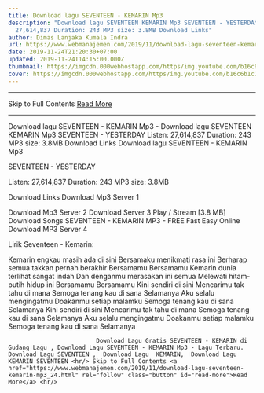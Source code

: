 ```yaml
---
title: Download lagu SEVENTEEN - KEMARIN Mp3
description: "Download lagu SEVENTEEN KEMARIN Mp3 SEVENTEEN - YESTERDAY Listen:
  27,614,837 Duration: 243 MP3 size: 3.8MB Download Links"
author: Dimas Lanjaka Kumala Indra
url: https://www.webmanajemen.com/2019/11/download-lagu-seventeen-kemarin-mp3_24.html
date: 2019-11-24T21:20:30+07:00
updated: 2019-11-24T14:15:00.000Z
thumbnail: https://imgcdn.000webhostapp.com/https/img.youtube.com/b16c6b1c17f22233f4b624004b5282e3.jpeg
cover: https://imgcdn.000webhostapp.com/https/img.youtube.com/b16c6b1c17f22233f4b624004b5282e3.jpeg
---
```


<hr/> Skip to Full Contents <a href="https://www.webmanajemen.com/2019/11/download-lagu-seventeen-kemarin-mp3_24.html" rel="follow" class="button" id="read-more">Read More</a> <hr/> Download lagu SEVENTEEN - KEMARIN Mp3 - Download lagu SEVENTEEN KEMARIN Mp3 SEVENTEEN - YESTERDAY Listen: 27,614,837 Duration: 243 MP3 size: 3.8MB Download Links Download lagu SEVENTEEN - KEMARIN Mp3

  SEVENTEEN - YESTERDAY 

  Listen: 27,614,837 
  Duration: 243 
  MP3 size: 3.8MB 

  Download Links 
  Download Mp3 Server 1 

  Download Mp3 Server 2 
  Download Server 3 
  Play / Stream [3.8 MB] Download Songs SEVENTEEN - KEMARIN MP3 - FREE Fast Easy Online 
  Download MP3 Server 4 


                             
Lirik Seventeen - Kemarin:
                             
Kemarin engkau masih ada di sini
 Bersamaku menikmati rasa ini
 Berharap semua takkan pernah berakhir
 Bersamamu
 Bersamamu
 Kemarin dunia terlihat sangat indah
 Dan denganmu merasakan ini semua
 Melewati hitam-putih hidup ini
 Bersamamu
 Bersamamu
 Kini sendiri di sini
 Mencarimu tak tahu di mana
 Semoga tenang kau di sana
 Selamanya
 Aku selalu mengingatmu
 Doakanmu setiap malamku
 Semoga tenang kau di sana
 Selamanya
 Kini sendiri di sini
 Mencarimu tak tahu di mana
 Semoga tenang kau di sana
 Selamanya
 Aku selalu mengingatmu
 Doakanmu setiap malamku
 Semoga tenang kau di sana
 Selamanya                                 
                                 
                             Download Lagu Gratis SEVENTEEN - KEMARIN di Gudang Lagu , Download Lagu SEVENTEEN - KEMARIN Mp3 - Lagu Terbaru.                                                         Download Lagu SEVENTEEN ,  Download Lagu  KEMARIN,  Download Lagu  KEMARIN SEVENTEEN <hr/> Skip to Full Contents <a href="https://www.webmanajemen.com/2019/11/download-lagu-seventeen-kemarin-mp3_24.html" rel="follow" class="button" id="read-more">Read More</a> <hr/>